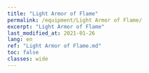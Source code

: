 ```yaml
---
title: "Light Armor of Flame"
permalink: /equipment/Light Armor of Flame/
excerpt: "Light Armor of Flame"
last_modified_at: 2021-01-26
lang: en
ref: "Light Armor of Flame.md"
toc: false
classes: wide
---
```


